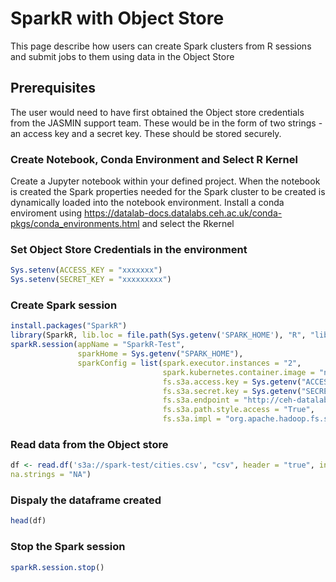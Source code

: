 # SparkR with Object Store

This page describe how users can create Spark clusters from
R sessions and submit jobs to them using data in the Object Store

## Prerequisites

The user would need to have first obtained the Object store credentials
from the JASMIN support team. These would be in the form of two
strings - an access key and a secret key. These should be stored securely.

### Create Notebook, Conda Environment and Select R Kernel

Create a Jupyter notebook within your defined project.
When the notebook is created the Spark properties needed
for the Spark cluster to be created is dynamically loaded into the notebook environment.
Install a conda enviroment using <https://datalab-docs.datalabs.ceh.ac.uk/conda-pkgs/conda_environments.html>
and select the Rkernel

### Set Object Store Credentials in the environment

```R
Sys.setenv(ACCESS_KEY = "xxxxxxx")
Sys.setenv(SECRET_KEY = "xxxxxxxxx")
```

### Create Spark session

```R
install.packages("SparkR")
library(SparkR, lib.loc = file.path(Sys.getenv('SPARK_HOME'), "R", "lib"))
sparkR.session(appName = "SparkR-Test",
               sparkHome = Sys.getenv("SPARK_HOME"),
               sparkConfig = list(spark.executor.instances = "2",
                                  spark.kubernetes.container.image = "nerc/sparkr-k8s:latest",
                                  fs.s3a.access.key = Sys.getenv("ACCESS_KEY"),
                                  fs.s3a.secret.key = Sys.getenv("SECRET_KEY"),
                                  fs.s3a.endpoint = "http://ceh-datalab-U.s3-ext.jc.rl.ac.uk",
                                  fs.s3a.path.style.access = "True",
                                  fs.s3a.impl = "org.apache.hadoop.fs.s3a.S3AFileSystem"))
```

### Read data from the Object store

```R
df <- read.df('s3a://spark-test/cities.csv', "csv", header = "true", inferSchema = "true",\
na.strings = "NA")
```

### Dispaly the dataframe created

```R
head(df)
```

### Stop the Spark session

```R
sparkR.session.stop()
```
